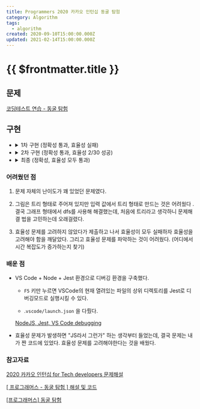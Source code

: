 ```yaml
---
title: Programmers 2020 카카오 인턴십 동굴 탐험
category: Algorithm
tags:
  - algorithm
created: 2020-09-10T15:00:00.000Z
updated: 2021-02-14T15:00:00.000Z
---
```


# {{ $frontmatter.title }}

## 문제

[코딩테스트 연습 - 동굴 탐험](https://programmers.co.kr/learn/courses/30/lessons/67260?language=javascript)

## 구현

- <details><summary>1차 구현 (정확성 통과, 효율성 실패)</summary>

  ```javascript
  function solution(n, path, order) {
  	const nodes = Array.from({length: n}, () => new Node([], 0, false));
  	const start = nodes[0];
  	const locks = [];

  	for (const p of path) {
  		nodes[p[0]].edges.push(p[1]);
  		nodes[p[1]].edges.push(p[0]);
  	}

  	for (const o of order) {
  		nodes[o[1]].prior = o[0];
  	}

  	if (start.prior !== 0) {
  		return false;
  	}

  	start.visited = true;
  	start.edges.forEach((edgeNum) => visit(edgeNum, nodes, locks));

  	if (nodes.some((node) => node.visited === false)) {
  		return false;
  	} else {
  		return true;
  	}
  }

  function visit(nodeNum, nodes, locks) {
  	const current = nodes[nodeNum];
  	const priorNode = nodes[current.prior];

  	if (current.visited === true) {
  		return;
  	}

  	if (priorNode.visited === false) {
  		locks.push(nodeNum);
  		return;
  	}

  	current.visited = true;
  	const openNum = locks.find((lockNum) => nodes[lockNum].prior === nodeNum);
  	if (openNum) {
  		visit(openNum, nodes, locks);
  	}

  	current.edges.forEach((edge) => visit(edge, nodes, locks));
  }

  class Node {
  	constructor(edges, prior, visited) {
  		this.edges = edges;
  		this.prior = prior;
  		this.visited = visited;
  	}
  }
  ```

  - 효율성 실패의 원인이 시간 초과도 있었지만 런타임 에러도 있었음. → 재귀 호출로 인한 stack overflow로 판단

  </details>

- <details><summary>2차 구현 (정확성 통과, 효율성 2/30 성공)</summary>

  ```javascript
  function solution(n, path, order) {
  	const nodes = Array.from({length: n}, () => new Node([], 0, false));
  	const start = nodes[0];
  	const stack = [];
  	const locks = [];

  	for (const p of path) {
  		nodes[p[0]].edges.push(p[1]);
  		nodes[p[1]].edges.push(p[0]);
  	}

  	for (const o of order) {
  		nodes[o[1]].prior = o[0];
  	}

  	if (start.prior !== 0) {
  		return false;
  	}

  	start.visited = true;
  	start.edges.forEach((edge) => stack.push(edge));

  	while (stack.length !== 0) {
  		const nodeNum = stack.pop();
  		const availables = visit(nodeNum, nodes, locks);
  		availables.forEach((availNum) => stack.push(availNum));
  	}

  	if (nodes.some((node) => node.visited === false)) {
  		return false;
  	} else {
  		return true;
  	}
  }

  function visit(nodeNum, nodes, locks) {
  	const current = nodes[nodeNum];
  	const priorNode = nodes[current.prior];

  	if (current.visited === true) {
  		return [];
  	}

  	if (priorNode.visited === false) {
  		locks.push(nodeNum);
  		return [];
  	}

  	current.visited = true;

  	const openNum = locks.find((lockNum) => nodes[lockNum].prior === nodeNum);
  	if (openNum) {
  		return [...current.edges, openNum];
  	}
  	return [...current.edges];
  }

  class Node {
  	constructor(edges, prior, visited) {
  		this.edges = edges;
  		this.prior = prior;
  		this.visited = visited;
  	}
  }
  ```

  - visit 함수를 재귀호출하지 않고, 방문할 노드 목록을 stack으로 관리한 뒤 visit 함수에서는 방문할 노드 리스트를 리턴하게끔 수정함.

  - 효율성 테스트의 2개 테스트 케이스에 대해서만 통과했는데, 나머지는 모두 시간초과로 인한 에러였음.

  </details>

- <details><summary>최종 (정확성, 효율성 모두 통과)</summary>

  ```javascript
  function solution(n, path, order) {
  	const nodes = Array.from({length: n}, () => new Node([], 0, false, 0));
  	const start = nodes[0];
  	const stack = [];

  	for (const p of path) {
  		nodes[p[0]].edges.push(p[1]);
  		nodes[p[1]].edges.push(p[0]);
  	}

  	for (const o of order) {
  		nodes[o[1]].prior = o[0];
  	}

  	if (start.prior !== 0) {
  		return false;
  	}

  	start.visited = true;
  	start.edges.forEach((edge) => stack.push(edge));

  	while (stack.length !== 0) {
  		const node = stack.pop();
  		const availables = visit(node, nodes);
  		availables.forEach((availNum) => stack.push(availNum));
  	}

  	if (nodes.some((node) => node.visited === false)) {
  		return false;
  	} else {
  		return true;
  	}
  }

  function visit(node, nodes) {
  	const current = nodes[node];
  	const priorNode = nodes[current.prior];

  	if (current.visited === true) {
  		return [];
  	}

  	if (priorNode.visited === false) {
  		priorNode.next = node;
  		return [];
  	}

  	current.visited = true;

  	if (current.next) {
  		return [...current.edges, current.next];
  	}
  	return [...current.edges];
  }

  class Node {
  	constructor(edges, prior, visited, next) {
  		this.edges = edges;
  		this.prior = prior;
  		this.visited = visited;
  		this.next = next;
  	}
  }
  ```

  - locks 배열에 노드 목록을 담아두고, 이번 방문을 통해 방문할 수 있게 된 노드를배열에서 find 함수로 찾는 과정이 추가적인 시간 복잡도를 발생시켰음 ... (이걸찾는데 꽤나 해멨다.)

  </details>

### 어려웠던 점

1. 문제 자체의 난이도가 꽤 있었던 문제였다.

1. 그림은 트리 형태로 주어져 있지만 입력 값에서 트리 형태로 만드는 것은 어려웠다 . 결국 그래프 형태에서 dfs를 사용해 해결했는데, 처음에 트리라고 생각하니 문제해결 법을 고민하는데 오래걸렸다.

1. 효율성 문제를 고려하지 않았다가 제출하고 나서 효율성이 모두 실패하자 효율성을고려해야 함을 깨달았다. 그리고 효율성 문제를 파악하는 것이 어려웠다. (어디에서 시간 복잡도가 증가하는지 찾기)

### 배운 점

- VS Code + Node + Jest 환경으로 디버깅 환경을 구축했다.

  - `F5` 키만 누르면 VSCode의 현재 열려있는 파일의 상위 디렉토리를 Jest로 디버깅모드로 실행시킬 수 있다.

  - .`vscode/launch.json` 을 다뤘다.

  [NodeJS, Jest, VS Code debugging](https://www.notion.so/00cf8f3ffbaf4a7da77eb52df820e418)

- 효율성 문제가 발생하면 "JS라서 그런가" 하는 생각부터 들었는데, 결국 문제는 내가 짠 코드에 있었다. 효율성 문제를 고려해야한다는 것을 배웠다.

### 참고자료

[2020 카카오 인턴십 for Tech developers 문제해설](https://tech.kakao.com/2020/07/01/2020-internship-test/)

[[ 프로그래머스 - 동굴 탐험 ] 해설 및 코드](https://beginthread.tistory.com/161)

[[프로그래머스] 동굴 탐험](https://medium.com/@haeseok/%ED%94%84%EB%A1%9C%EA%B7%B8%EB%9E%98%EB%A8%B8%EC%8A%A4-%EB%8F%99%EA%B5%B4-%ED%83%90%ED%97%98-a669d62f304d)
